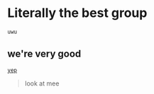 # Literally the best group
```bash
uwu
```
## we're very good
[`yep`](https://gmail.com)

> look at mee
